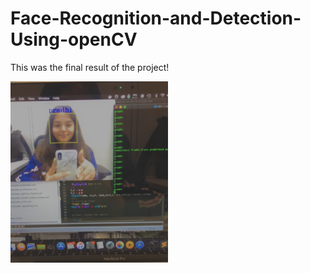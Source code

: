 # Face-Recognition-and-Detection-Using-openCV
This was the final result of the project!


<img src="pradhi.png" width=50% height=50%>
